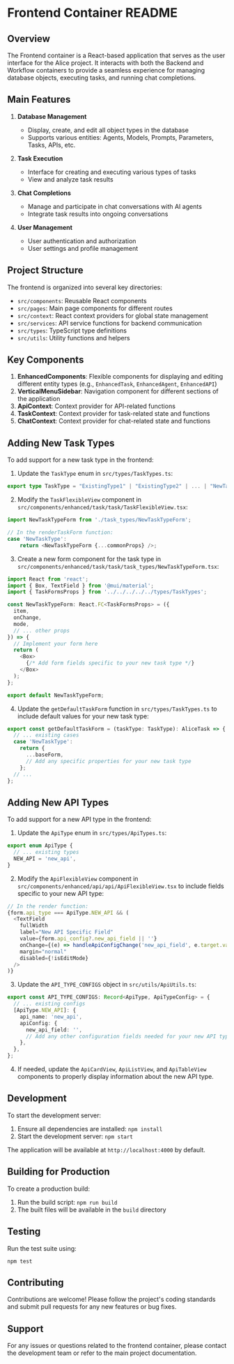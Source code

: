 # Frontend Container README

## Overview

The Frontend container is a React-based application that serves as the user interface for the Alice project. It interacts with both the Backend and Workflow containers to provide a seamless experience for managing database objects, executing tasks, and running chat completions.

## Main Features

1. **Database Management**
   - Display, create, and edit all object types in the database
   - Supports various entities: Agents, Models, Prompts, Parameters, Tasks, APIs, etc.

2. **Task Execution**
   - Interface for creating and executing various types of tasks
   - View and analyze task results

3. **Chat Completions**
   - Manage and participate in chat conversations with AI agents
   - Integrate task results into ongoing conversations

4. **User Management**
   - User authentication and authorization
   - User settings and profile management

## Project Structure

The frontend is organized into several key directories:

- `src/components`: Reusable React components
- `src/pages`: Main page components for different routes
- `src/context`: React context providers for global state management
- `src/services`: API service functions for backend communication
- `src/types`: TypeScript type definitions
- `src/utils`: Utility functions and helpers

## Key Components

1. **EnhancedComponents**: Flexible components for displaying and editing different entity types (e.g., `EnhancedTask`, `EnhancedAgent`, `EnhancedAPI`)
2. **VerticalMenuSidebar**: Navigation component for different sections of the application
3. **ApiContext**: Context provider for API-related functions
4. **TaskContext**: Context provider for task-related state and functions
5. **ChatContext**: Context provider for chat-related state and functions

## Adding New Task Types

To add support for a new task type in the frontend:

1. Update the `TaskType` enum in `src/types/TaskTypes.ts`:

```typescript
export type TaskType = "ExistingType1" | "ExistingType2" | ... | "NewTaskType";
```

2. Modify the `TaskFlexibleView` component in `src/components/enhanced/task/task/TaskFlexibleView.tsx`:

```typescript
import NewTaskTypeForm from './task_types/NewTaskTypeForm';

// In the renderTaskForm function:
case 'NewTaskType':
    return <NewTaskTypeForm {...commonProps} />;
```

3. Create a new form component for the task type in `src/components/enhanced/task/task/task_types/NewTaskTypeForm.tsx`:

```typescript
import React from 'react';
import { Box, TextField } from '@mui/material';
import { TaskFormsProps } from '../../../../../types/TaskTypes';

const NewTaskTypeForm: React.FC<TaskFormsProps> = ({
  item,
  onChange,
  mode,
  // ... other props
}) => {
  // Implement your form here
  return (
    <Box>
      {/* Add form fields specific to your new task type */}
    </Box>
  );
};

export default NewTaskTypeForm;
```

4. Update the `getDefaultTaskForm` function in `src/types/TaskTypes.ts` to include default values for your new task type:

```typescript
export const getDefaultTaskForm = (taskType: TaskType): AliceTask => {
  // ... existing cases
  case 'NewTaskType':
    return {
      ...baseForm,
      // Add any specific properties for your new task type
    };
  // ...
};
```

## Adding New API Types

To add support for a new API type in the frontend:

1. Update the `ApiType` enum in `src/types/ApiTypes.ts`:

```typescript
export enum ApiType {
  // ... existing types
  NEW_API = 'new_api',
}
```

2. Modify the `ApiFlexibleView` component in `src/components/enhanced/api/api/ApiFlexibleView.tsx` to include fields specific to your new API type:

```typescript
// In the render function:
{form.api_type === ApiType.NEW_API && (
  <TextField
    fullWidth
    label="New API Specific Field"
    value={form.api_config?.new_api_field || ''}
    onChange={(e) => handleApiConfigChange('new_api_field', e.target.value)}
    margin="normal"
    disabled={!isEditMode}
  />
)}
```

3. Update the `API_TYPE_CONFIGS` object in `src/utils/ApiUtils.ts`:

```typescript
export const API_TYPE_CONFIGS: Record<ApiType, ApiTypeConfig> = {
  // ... existing configs
  [ApiType.NEW_API]: {
    api_name: 'new_api',
    apiConfig: {
      new_api_field: '',
      // Add any other configuration fields needed for your new API type
    },
  },
};
```

4. If needed, update the `ApiCardView`, `ApiListView`, and `ApiTableView` components to properly display information about the new API type.

## Development

To start the development server:

1. Ensure all dependencies are installed: `npm install`
2. Start the development server: `npm start`

The application will be available at `http://localhost:4000` by default.

## Building for Production

To create a production build:

1. Run the build script: `npm run build`
2. The built files will be available in the `build` directory

## Testing

Run the test suite using:

```
npm test
```

## Contributing

Contributions are welcome! Please follow the project's coding standards and submit pull requests for any new features or bug fixes.

## Support

For any issues or questions related to the frontend container, please contact the development team or refer to the main project documentation.
